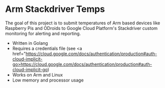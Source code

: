 # Arm Stackdriver Temps

The goal of this project is to submit temperatures of Arm based devices like Raspberry Pis and ODroids to Google Cloud Platform's Stackdriver custom monitoring for alerting and reporting.

- Written in Golang
- Requires a credentials file (see <a href="https://cloud.google.com/docs/authentication/production#auth-cloud-implicit-go>https://cloud.google.com/docs/authentication/production#auth-cloud-implicit-go</a>)
- Works on Arm and Linux
- Low memory and processor usage
